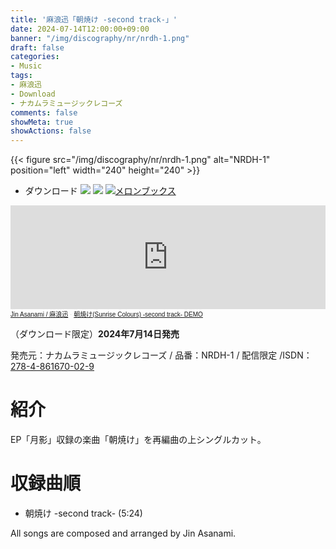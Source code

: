 ```yaml
---
title: '麻浪迅「朝焼け -second track-」'
date: 2024-07-14T12:00:00+09:00
banner: "/img/discography/nr/nrdh-1.png"
draft: false
categories:
- Music
tags:
- 麻浪迅
- Download
- ナカムラミュージックレコーズ
comments: false
showMeta: true
showActions: false
---
```

{{< figure src="/img/discography/nr/nrdh-1.png" alt="NRDH-1" position="left" width="240" height="240" >}}

- ダウンロード
<a href="https://nmimusic.booth.pm/items/5916436" target="_blank"><img src="/img/banner/nmi_music_store.png"></a>
<a href="https://jinasanami.bandcamp.com/album/sunrise-colours-second-track" target="_blank"><img src="/img/banner/bandcamp_banner.png"></a>
<a href="https://www.melonbooks.co.jp/detail/detail.php?product_id=2674946" target="_blank"><img src="/img/banner/melon_banner.gif" alt="メロンブックス"></a>

<iframe width="100%" height="166" scrolling="no" frameborder="no" allow="autoplay" src="https://w.soundcloud.com/player/?url=https%3A//api.soundcloud.com/tracks/1871221356&color=%23ff5500&auto_play=false&hide_related=false&show_comments=true&show_user=true&show_reposts=false&show_teaser=true"></iframe><div style="font-size: 10px; color: #cccccc;line-break: anywhere;word-break: normal;overflow: hidden;white-space: nowrap;text-overflow: ellipsis; font-family: Interstate,Lucida Grande,Lucida Sans Unicode,Lucida Sans,Garuda,Verdana,Tahoma,sans-serif;font-weight: 100;"><a href="https://soundcloud.com/hayatehay" title="Jin Asanami / 麻浪迅" target="_blank">Jin Asanami / 麻浪迅</a> · <a href="https://soundcloud.com/hayatehay/sunrise-colours-second-track-demo" title="朝焼け(Sunrise Colours) -second track- DEMO" target="_blank">朝焼け(Sunrise Colours) -second track- DEMO</a></div>

（ダウンロード限定）**2024年7月14日発売**

発売元：ナカムラミュージックレコーズ / 品番：NRDH-1 / 配信限定 /ISDN：[278-4-861670-02-9](https://isdn.jp/2784861670029)

# 紹介
EP「月影」収録の楽曲「朝焼け」を再編曲の上シングルカット。

# 収録曲順
- 朝焼け -second track- (5:24)

All songs are composed and arranged by Jin Asanami.
